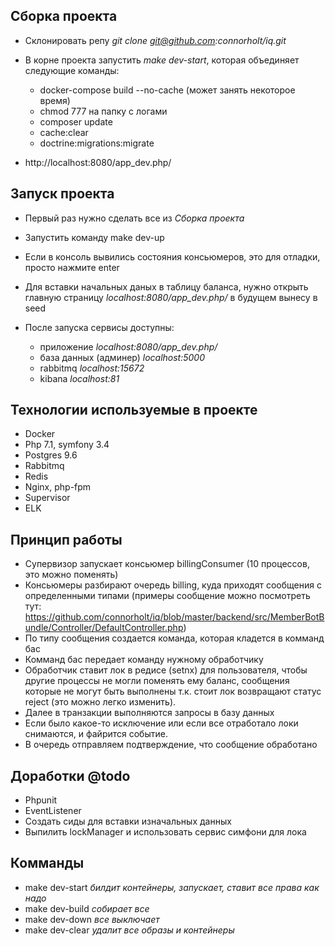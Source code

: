 ## Сборка проекта
- Склонировать репу *git clone git@github.com:connorholt/iq.git*
- В корне проекта запустить *make dev-start*, которая объединяет следующие команды:
   - docker-compose build --no-cache (может занять некоторое время)
   - chmod 777 на папку с логами
   - composer update
   - cache:clear
  - doctrine:migrations:migrate

- http://localhost:8080/app_dev.php/

## Запуск проекта
- Первый раз нужно сделать все из *Сборка проекта*
- Запустить команду make dev-up
- Если в консоль вывились состояния консьюмеров, это для отладки, просто нажмите enter
- Для вставки начальных даных в таблицу баланса, нужно открыть главную страницу *localhost:8080/app_dev.php/* в будущем вынесу в seed

- После запуска сервисы доступны:
  - приложение *localhost:8080/app_dev.php/*
  - база данных (админер) *localhost:5000*
  - rabbitmq *localhost:15672*
  - kibana *localhost:81*  

## Технологии используемые в проекте
- Docker
- Php 7.1, symfony 3.4
- Postgres 9.6
- Rabbitmq
- Redis
- Nginx, php-fpm
- Supervisor
- ELK

## Принцип работы
- Супервизор запускает консьюмер billingConsumer (10 процессов, это можно поменять)
- Консьюмеры разбирают очередь billing, куда приходят сообщения с определенными типами (примеры сообщение можно посмотреть тут: https://github.com/connorholt/iq/blob/master/backend/src/MemberBotBundle/Controller/DefaultController.php)
- По типу сообщения создается команда, которая кладется в комманд бас
- Комманд бас передает команду нужному обработчику
- Обработчик ставит лок в редисе (setnx) для пользователя, чтобы другие процессы не могли поменять ему баланс, сообщения которые не могут быть выполнены т.к. стоит лок возвращают статус reject (это можно легко изменить).
- Далее в транзакции выполняются запросы в базу данных
- Если было какое-то исключение или если все отработало локи снимаются, и файрится событие.
- В очередь отправляем подтверждение, что сообщение обработано

## Доработки @todo
- Phpunit 
- EventListener
- Создать сиды для вставки изначальных данных
- Выпилить lockManager и использовать сервис симфони для лока

## Комманды
- make dev-start *билдит контейнеры, запускает, ставит все права как надо*
- make dev-build *собирает все*
- make dev-down *все выключает*
- make dev-clear *удалит все образы и контейнеры*

